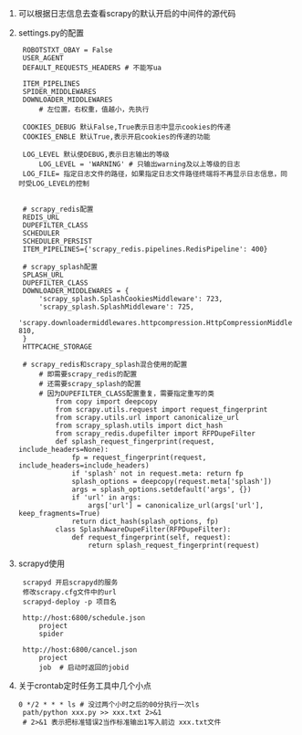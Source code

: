 1. 可以根据日志信息去查看scrapy的默认开启的中间件的源代码
2. settings.py的配置



		ROBOTSTXT_OBAY = False
		USER_AGENT 
		DEFAULT_REQUESTS_HEADERS # 不能写ua
	
		ITEM_PIPELINES
		SPIDER_MIDDLEWARES
		DOWNLOADER_MIDDLEWARES
			# 左位置，右权重，值越小，先执行
	
		COOKIES_DEBUG 默认False,True表示日志中显示cookies的传递
		COOKIES_ENBLE 默认True,表示开启cookies的传递的功能
	
		LOG_LEVEL 默认使DEBUG,表示日志输出的等级
			LOG_LEVEL = 'WARNING' # 只输出warning及以上等级的日志
		LOG_FILE= 指定日志文件的路径，如果指定日志文件路径终端将不再显示日志信息，同时受LOG_LEVEL的控制
	
	
		# scrapy_redis配置
		REDIS_URL
		DUPEFILTER_CLASS 
		SCHEDULER
		SCHEDULER_PERSIST 
		ITEM_PIPELINES={'scrapy_redis.pipelines.RedisPipeline': 400}
	
		# scrapy_splash配置
		SPLASH_URL
		DUPEFILTER_CLASS 
		DOWNLOADER_MIDDLEWARES = {
		    'scrapy_splash.SplashCookiesMiddleware': 723,
		    'scrapy_splash.SplashMiddleware': 725,
		    'scrapy.downloadermiddlewares.httpcompression.HttpCompressionMiddleware': 810,
		}
		HTTPCACHE_STORAGE
	
		# scrapy_redis和scrapy_splash混合使用的配置
			# 即需要scrapy_redis的配置
			# 还需要scrapy_splash的配置
			# 因为DUPEFILTER_CLASS配置重复，需要指定重写的类
				from copy import deepcopy
				from scrapy.utils.request import request_fingerprint
				from scrapy.utils.url import canonicalize_url
				from scrapy_splash.utils import dict_hash
				from scrapy_redis.dupefilter import RFPDupeFilter
				def splash_request_fingerprint(request, include_headers=None):
				    fp = request_fingerprint(request, include_headers=include_headers)
				    if 'splash' not in request.meta: return fp
				    splash_options = deepcopy(request.meta['splash'])
				    args = splash_options.setdefault('args', {})
				    if 'url' in args:
				        args['url'] = canonicalize_url(args['url'], keep_fragments=True)
				    return dict_hash(splash_options, fp)
				class SplashAwareDupeFilter(RFPDupeFilter):
				    def request_fingerprint(self, request):
				        return splash_request_fingerprint(request)

2. scrapyd使用

   		scrapyd 开启scrapyd的服务
   		修改scrapy.cfg文件中的url
   		scrapyd-deploy -p 项目名
   	
   		http://host:6800/schedule.json
   			project
   			spider
   	
   		http://host:6800/cancel.json
   			project
   			job  # 启动时返回的jobid

3. 关于crontab定时任务工具中几个小点

   ```
   0 */2 * * * ls # 没过两个小时之后的00分执行一次ls
   	path/python xxx.py >> xxx.txt 2>&1
   	# 2>&1 表示把标准错误2当作标准输出1写入前边 xxx.txt文件
   ```

   ​